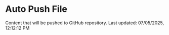 # Auto Push File

Content that will be pushed to GitHub repository.
Last updated: 07/05/2025, 12:12:12 PM